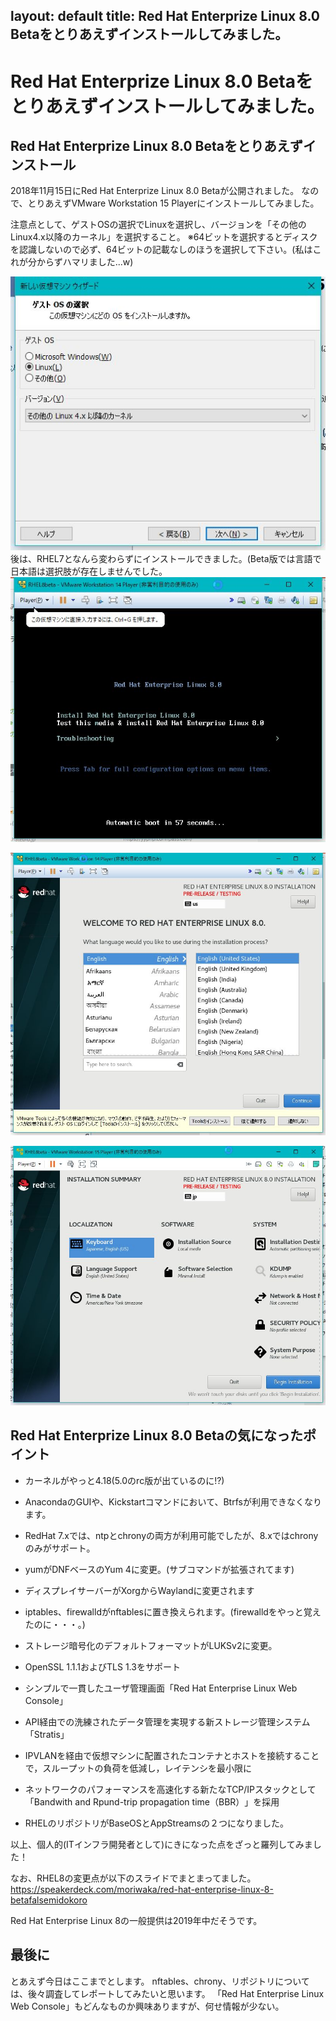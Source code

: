 layout: default
title: Red Hat Enterprize Linux 8.0 Betaをとりあえずインストールしてみました。
---

# Red Hat Enterprize Linux 8.0 Betaをとりあえずインストールしてみました。

## Red Hat Enterprize Linux 8.0 Betaをとりあえずインストール
2018年11月15日にRed Hat Enterprize Linux 8.0 Betaが公開されました。
なので、とりあえずVMware Workstation 15 Playerにインストールしてみました。

注意点として、ゲストOSの選択でLinuxを選択し、バージョンを「その他のLinux4.x以降のカーネル」を選択すること。
※64ビットを選択するとディスクを認識しないので必ず、64ビットの記載なしのほうを選択して下さい。(私はこれが分からずハマリました...w)


![RHEL8Beta_001](https://raw.githubusercontent.com/legitwhiz/legitwhiz.github.io/master/technology_memo/images/RHEL8Beta/RHEL8_001.JPG)
後は、RHEL7となんら変わらずにインストールできました。(Beta版では言語で日本語は選択肢が存在しませんでした。
![RHEL8Beta_002](https://raw.githubusercontent.com/legitwhiz/legitwhiz.github.io/master/technology_memo/images/RHEL8Beta/RHEL8_002.JPG)

![RHEL8Beta_003](https://raw.githubusercontent.com/legitwhiz/legitwhiz.github.io/master/technology_memo/images/RHEL8Beta/RHEL8_003.JPG)

![RHEL8Beta_004](https://raw.githubusercontent.com/legitwhiz/legitwhiz.github.io/master/technology_memo/images/RHEL8Beta/RHEL8_004.JPG)



## Red Hat Enterprize Linux 8.0 Betaの気になったポイント

- カーネルがやっと4.18(5.0のrc版が出ているのに!?)

- AnacondaのGUIや、Kickstartコマンドにおいて、Btrfsが利用できなくなります。

- RedHat 7.xでは、ntpとchronyの両方が利用可能でしたが、8.xではchronyのみがサポート。

- yumがDNFベースのYum 4に変更。(サブコマンドが拡張されてます)

- ディスプレイサーバーがXorgからWaylandに変更されます

- iptables、firewalldがnftablesに置き換えられます。(firewalldをやっと覚えたのに・・・。)

- ストレージ暗号化のデフォルトフォーマットがLUKSv2に変更。

- OpenSSL 1.1.1およびTLS 1.3をサポート

- シンプルで一貫したユーザ管理画面「Red Hat Enterprise Linux Web Console」

- API経由での洗練されたデータ管理を実現する新ストレージ管理システム「Stratis」

- IPVLANを経由で仮想マシンに配置されたコンテナとホストを接続することで，スループットの負荷を低減し，レイテンシを最小限に

- ネットワークのパフォーマンスを高速化する新たなTCP/IPスタックとして「Bandwith and Rpund-trip propagation time（BBR）⁠」を採用

- RHELのリポジトリがBaseOSとAppStreamsの２つになりました。

以上、個人的(ITインフラ開発者として)にきになった点をざっと羅列してみました！


なお、RHEL8の変更点が以下のスライドでまとまってました。
https://speakerdeck.com/moriwaka/red-hat-enterprise-linux-8-betafalsemidokoro


Red Hat Enterprise Linux 8の一般提供は2019年中だそうです。


## 最後に

とあえず今日はここまでとします。
nftables、chrony、リポジトリについては、後々調査してレポートしてみたいと思います。
「Red Hat Enterprise Linux Web Console」もどんなものか興味ありますが、何せ情報が少ない。

